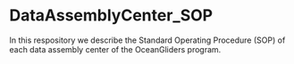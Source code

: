 # DataAssemblyCenter_SOP
In this respository we describe the Standard Operating Procedure (SOP) of each data assembly center of the OceanGliders program.
